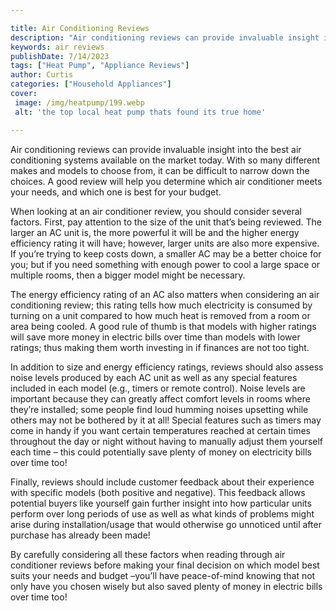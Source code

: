 ```yaml
---

title: Air Conditioning Reviews
description: "Air conditioning reviews can provide invaluable insight into the best air conditioning systems available on the market today. With...see more detail"
keywords: air reviews
publishDate: 7/14/2023
tags: ["Heat Pump", "Appliance Reviews"]
author: Curtis
categories: ["Household Appliances"]
cover: 
 image: /img/heatpump/199.webp
 alt: 'the top local heat pump thats found its true home'

---
```


Air conditioning reviews can provide invaluable insight into the best air conditioning systems available on the market today. With so many different makes and models to choose from, it can be difficult to narrow down the choices. A good review will help you determine which air conditioner meets your needs, and which one is best for your budget.

When looking at an air conditioner review, you should consider several factors. First, pay attention to the size of the unit that’s being reviewed. The larger an AC unit is, the more powerful it will be and the higher energy efficiency rating it will have; however, larger units are also more expensive. If you’re trying to keep costs down, a smaller AC may be a better choice for you; but if you need something with enough power to cool a large space or multiple rooms, then a bigger model might be necessary.

The energy efficiency rating of an AC also matters when considering an air conditioning review; this rating tells how much electricity is consumed by turning on a unit compared to how much heat is removed from a room or area being cooled. A good rule of thumb is that models with higher ratings will save more money in electric bills over time than models with lower ratings; thus making them worth investing in if finances are not too tight. 

In addition to size and energy efficiency ratings, reviews should also assess noise levels produced by each AC unit as well as any special features included in each model (e.g., timers or remote control). Noise levels are important because they can greatly affect comfort levels in rooms where they’re installed; some people find loud humming noises upsetting while others may not be bothered by it at all! Special features such as timers may come in handy if you want certain temperatures reached at certain times throughout the day or night without having to manually adjust them yourself each time – this could potentially save plenty of money on electricity bills over time too! 

Finally, reviews should include customer feedback about their experience with specific models (both positive and negative). This feedback allows potential buyers like yourself gain further insight into how particular units perform over long periods of use as well as what kinds of problems might arise during installation/usage that would otherwise go unnoticed until after purchase has already been made! 

By carefully considering all these factors when reading through air conditioner reviews before making your final decision on which model best suits your needs and budget –you’ll have peace-of-mind knowing that not only have you chosen wisely but also saved plenty of money in electric bills over time too!
